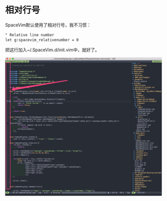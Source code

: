 # 相对行号

SpaceVim默认使用了相对行号，我不习惯：

```
" Relative line number
let g:spacevim_relativenumber = 0
```

把这行加入~/.SpaceVim.d/init.vim中，就好了。


![](media/15159441901930.jpg)


